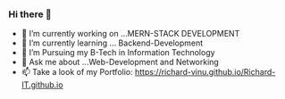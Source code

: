 ### Hi there 👋


- 🔭 I’m currently working on ...MERN-STACK DEVELOPMENT
- 🌱 I’m currently learning ... Backend-Development
- 🤔 I’m Pursuing my B-Tech in Information Technology
- 💬 Ask me about ...Web-Development and Networking
- 📫 Take a look of my Portfolio: https://richard-vinu.github.io/Richard-IT.github.io
